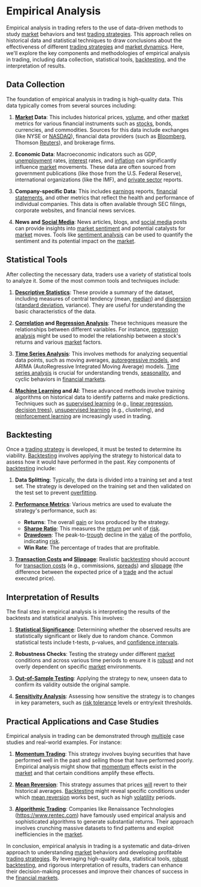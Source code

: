 # Empirical Analysis


Empirical analysis in trading refers to the use of data-driven methods to study [market](../m/market.md) behaviors and test [trading strategies](../t/trading_strategies.md). This approach relies on historical data and statistical techniques to draw conclusions about the effectiveness of different [trading strategies](../t/trading_strategies.md) and [market dynamics](../m/market_dynamics.md). Here, we'll explore the key components and methodologies of empirical analysis in trading, including data collection, statistical tools, [backtesting](../b/backtesting.md), and the interpretation of results.

## Data Collection

The foundation of empirical analysis in trading is high-quality data. This data typically comes from several sources including:

1. **[Market](../m/market.md) Data**: This includes historical prices, [volume](../v/volume.md), and other [market](../m/market.md) metrics for various financial instruments such as [stocks](../s/stock.md), bonds, currencies, and commodities. Sources for this data include exchanges (like NYSE or [NASDAQ](../n/nasdaq.md)), financial data providers (such as [Bloomberg](../b/bloomberg.md), Thomson [Reuters](../r/reuters.md)), and brokerage firms.

2. **Economic Data**: Macroeconomic indicators such as GDP, [unemployment](../u/unemployment.md) rates, [interest](../i/interest.md) rates, and [inflation](../i/inflation.md) can significantly influence [market](../m/market.md) movements. These data are often sourced from government publications (like those from the U.S. Federal Reserve), international organizations (like the IMF), and [private sector](../p/private_sector.md) reports.

3. **Company-specific Data**: This includes [earnings](../e/earnings.md) reports, [financial statements](../f/financial_statements.md), and other metrics that reflect the health and performance of individual companies. This data is often available through SEC filings, corporate websites, and financial news services.

4. **News and [Social Media](../s/social_media.md)**: News articles, blogs, and [social media](../s/social_media.md) posts can provide insights into [market sentiment](../m/market_sentiment.md) and potential catalysts for [market](../m/market.md) moves. Tools like [sentiment analysis](../s/sentiment_analysis.md) can be used to quantify the sentiment and its potential impact on the [market](../m/market.md).

## Statistical Tools

After collecting the necessary data, traders use a variety of statistical tools to analyze it. Some of the most common tools and techniques include:

1. **[Descriptive Statistics](../d/descriptive_statistics.md)**: These provide a summary of the dataset, including measures of central tendency (mean, [median](../m/median.md)) and [dispersion](../d/dispersion.md) ([standard deviation](../s/standard_deviation.md), variance). They are useful for understanding the basic characteristics of the data.

2. **[Correlation](../c/correlation.md) and [Regression Analysis](../r/regression_analysis.md)**: These techniques measure the relationships between different variables. For instance, [regression analysis](../r/regression_analysis.md) might be used to model the relationship between a stock's returns and various [market](../m/market.md) factors.

3. **[Time Series Analysis](../t/time_series_analysis.md)**: This involves methods for analyzing sequential data points, such as moving averages, [autoregressive models](../a/autoregressive.md), and ARIMA (AutoRegressive Integrated Moving Average) models. [Time series analysis](../t/time_series_analysis.md) is crucial for understanding trends, [seasonality](../s/seasonality.md), and cyclic behaviors in [financial markets](../f/financial_market.md).

4. **[Machine Learning](../m/machine_learning.md) and AI**: These advanced methods involve training algorithms on historical data to identify patterns and make predictions. Techniques such as [supervised learning](../s/supervised_learning.md) (e.g., [linear regression](../l/linear_regression.md), [decision trees](../d/decision_trees.md)), [unsupervised learning](../u/unsupervised_learning.md) (e.g., clustering), and [reinforcement learning](../r/reinforcement_learning.md) are increasingly used in trading.

## Backtesting

Once a [trading strategy](../t/trading_strategy.md) is developed, it must be tested to determine its viability. [Backtesting](../b/backtesting.md) involves applying the strategy to historical data to assess how it would have performed in the past. Key components of [backtesting](../b/backtesting.md) include:

1. **Data Splitting**: Typically, the data is divided into a training set and a test set. The strategy is developed on the training set and then validated on the test set to prevent [overfitting](../o/overfitting.md).

2. **[Performance Metrics](../p/performance_metrics.md)**: Various metrics are used to evaluate the strategy's performance, such as:

   - **Returns**: The overall [gain](../g/gain.md) or loss produced by the strategy.
   - **[Sharpe Ratio](../s/sharpe_ratio.md)**: This measures the [return](../r/return.md) per unit of [risk](../r/risk.md).
   - **[Drawdown](../d/drawdown.md)**: The peak-to-[trough](../t/trough.md) decline in the [value](../v/value.md) of the portfolio, indicating [risk](../r/risk.md).
   - **Win Rate**: The percentage of trades that are profitable.

3. **[Transaction Costs](../t/transaction_costs.md) and [Slippage](../s/slippage.md)**: Realistic [backtesting](../b/backtesting.md) should account for [transaction costs](../t/transaction_costs.md) (e.g., commissions, [spreads](../s/spreads.md)) and [slippage](../s/slippage.md) (the difference between the expected price of a [trade](../t/trade.md) and the actual executed price).

## Interpretation of Results

The final step in empirical analysis is interpreting the results of the backtests and statistical analysis. This involves:

1. **[Statistical Significance](../s/statistical_significance.md)**: Determining whether the observed results are statistically significant or likely due to random chance. Common statistical tests include t-tests, p-values, and [confidence intervals](../c/confidence_intervals.md).

2. **Robustness Checks**: Testing the strategy under different [market](../m/market.md) conditions and across various time periods to ensure it is [robust](../r/robust.md) and not overly dependent on specific [market](../m/market.md) environments.

3. **[Out-of-Sample Testing](../o/out-of-sample_testing.md)**: Applying the strategy to new, unseen data to confirm its validity outside the original sample.

4. **[Sensitivity Analysis](../s/sensitivity_analysis.md)**: Assessing how sensitive the strategy is to changes in key parameters, such as [risk tolerance](../r/risk_tolerance.md) levels or entry/exit thresholds.

## Practical Applications and Case Studies

Empirical analysis in trading can be demonstrated through [multiple](../m/multiple.md) case studies and real-world examples. For instance:

1. **[Momentum Trading](../m/momentum_trading.md)**: This strategy involves buying securities that have performed well in the past and selling those that have performed poorly. Empirical analysis might show that [momentum](../m/momentum.md) effects exist in the [market](../m/market.md) and that certain conditions amplify these effects.

2. **[Mean Reversion](../m/mean_reversion.md)**: This strategy assumes that prices [will](../w/will.md) revert to their historical averages. [Backtesting](../b/backtesting.md) might reveal specific conditions under which [mean reversion](../m/mean_reversion.md) works best, such as high [volatility](../v/volatility.md) periods.

3. **[Algorithmic Trading](../a/algorithmic_trading.md)**: Companies like Renaissance Technologies (https://www.rentec.com) have famously used empirical analysis and sophisticated algorithms to generate substantial returns. Their approach involves crunching massive datasets to find patterns and exploit inefficiencies in the [market](../m/market.md).

In conclusion, empirical analysis in trading is a systematic and data-driven approach to understanding [market](../m/market.md) behaviors and developing profitable [trading strategies](../t/trading_strategies.md). By leveraging high-quality data, statistical tools, [robust](../r/robust.md) [backtesting](../b/backtesting.md), and rigorous interpretation of results, traders can enhance their decision-making processes and improve their chances of success in the [financial markets](../f/financial_market.md).
